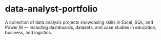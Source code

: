 # data-analyst-portfolio
A collection of data analysis projects showcasing skills in Excel, SQL, and Power BI — including dashboards, datasets, and case studies in education, business, and logistics.
